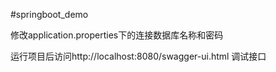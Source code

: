 #springboot_demo

修改application.properties下的连接数据库名称和密码

运行项目后访问http://localhost:8080/swagger-ui.html 调试接口
